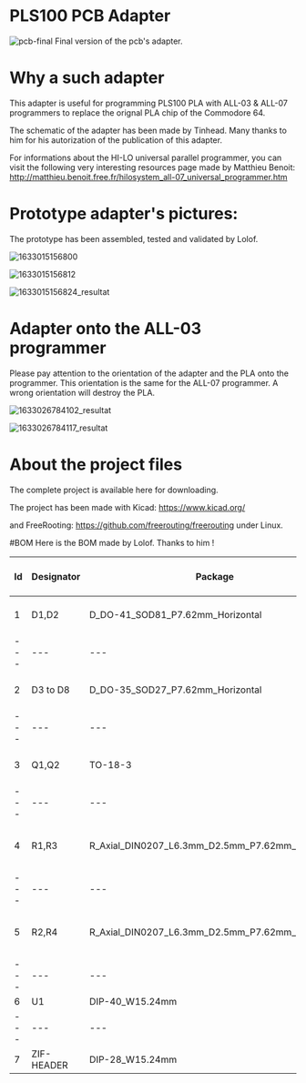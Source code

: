 # PLS100 PCB Adapter

![pcb-final](https://user-images.githubusercontent.com/80821708/135584468-13270c0e-cef6-4cf4-8371-452aca3065be.png)
Final version of the pcb's adapter.

# Why a such adapter
This adapter is useful for programming PLS100 PLA with ALL-03 & ALL-07 programmers to replace the orignal PLA chip of the Commodore 64.

The schematic of the adapter has been made by Tinhead. Many thanks to him for his autorization of the publication of this adapter.

For informations about the HI-LO universal parallel programmer, you can visit the following very interesting resources page made by Matthieu Benoit:
http://matthieu.benoit.free.fr/hilosystem_all-07_universal_programmer.htm

# Prototype adapter's pictures:
The prototype has been assembled, tested and validated by Lolof.

![1633015156800](https://user-images.githubusercontent.com/80821708/135536298-2cba94d8-4857-4d01-be51-67288b8df728.jpg)

![1633015156812](https://user-images.githubusercontent.com/80821708/135536301-30e64171-836b-46ff-a20a-f811aec49ba1.jpg)

![1633015156824_resultat](https://user-images.githubusercontent.com/80821708/135588524-aefd67b9-7a7a-4eac-bbe9-160f5e8a7088.jpg)

# Adapter onto the ALL-03 programmer
Please pay attention to the orientation of the adapter and the PLA onto the programmer. This orientation is the same for the ALL-07 programmer.
A wrong orientation will destroy the PLA.

![1633026784102_resultat](https://user-images.githubusercontent.com/80821708/135588559-c5fdf837-8838-4d8e-ba8b-8952af01e64c.jpg)

![1633026784117_resultat](https://user-images.githubusercontent.com/80821708/135588572-e705a10a-a0a5-4c49-9695-b97456b70c08.jpg)

# About the project files
The complete project is available here for downloading.

The project has been made with Kicad: https://www.kicad.org/

and FreeRooting: https://github.com/freerouting/freerouting under Linux.

#BOM
Here is the BOM made by Lolof. Thanks to him !

|Id	|Designator	|Package	|Quantity	|Designation	|Reichelt part number	|Link  |
|---|---|---|---|---|---|---|
|1	|D1,D2      |	D_DO-41_SOD81_P7.62mm_Horizontal	|2	|UF10-005	|UF 4003	|https://www.reichelt.de/de/fr/diode-de-redressement-ultrarapide-do41-200-v-1-a-uf-4003-p42034.html |
|---|---|---|---|---|---|---|
|2	|D3 to D8   |	D_DO-35_SOD27_P7.62mm_Horizontal	|6	|1N4150	|1N 4148	|https://www.reichelt.de/de/fr/diode-de-commutation-100-v-150-ma-do-35-1n-4148-p1730.html |
|---|---|---|---|---|---|---|
|3	|Q1,Q2	    |TO-18-3	|2	|2N2222A	|2N 2222A	|https://www.reichelt.de/de/fr/transistor-npn-to-18-40-v-0-8-a-0-5-w-2n-2222a-p1968.html |
|---|---|---|---|---|---|---|
|4	|R1,R3	    |R_Axial_DIN0207_L6.3mm_D2.5mm_P7.62mm_Horizontal	|2	|1K	METALL |1,00K	|https://www.reichelt.de/de/fr/r-sistance-film-m-tallique-de-1-00-kohms-metall-1-00k-p11403.html?r=1 |
|---|---|---|---|---|---|---|
|5	|R2,R4	    |R_Axial_DIN0207_L6.3mm_D2.5mm_P7.62mm_Horizontal	|2	|3K3	METALL |3,30K	|https://www.reichelt.de/de/fr/r-sistance-film-m-tallique-de-3-30-kohms-metall-3-30k-p11693.html?&trstct=pos_0&nbc=1 |
|---|---|---|---|---|---|---|
|6	|U1 |DIP-40_W15.24mm	|1	|ZIF HEADER| |  |
|---|---|---|---|---|---|---|
|7	|ZIF-HEADER	|DIP-28_W15.24mm	|1	|ZIF|	|  |

